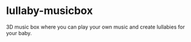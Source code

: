 # lullaby-musicbox
3D music box where you can play your own music and create lullabies for your baby.
